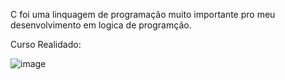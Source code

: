 C foi uma linquagem de programação muito importante pro meu desenvolvimento em logica de programção.

Curso Realidado:

![image](https://user-images.githubusercontent.com/69221000/136294237-8f70e538-5050-479a-94fd-3e4ff7ccc110.png)
